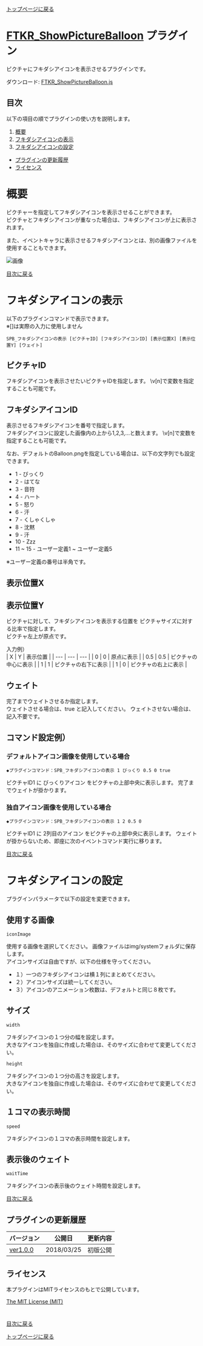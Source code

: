 [トップページに戻る](README.md)

# [FTKR_ShowPictureBalloon](FTKR_ShowPictureBalloon.js) プラグイン

ピクチャにフキダシアイコンを表示させるプラグインです。

ダウンロード: [FTKR_ShowPictureBalloon.js](https://raw.githubusercontent.com/futokoro/RPGMaker/master/FTKR_ShowPictureBalloon.js)

## 目次

以下の項目の順でプラグインの使い方を説明します。
1. [概要](#概要)
2. [フキダシアイコンの表示](#フキダシアイコンの表示)
3. [フキダシアイコンの設定](#フキダシアイコンの設定)
* [プラグインの更新履歴](#プラグインの更新履歴)
* [ライセンス](#ライセンス)

# 概要

ピクチャーを指定してフキダシアイコンを表示させることができます。<br>
ピクチャとフキダシアイコンが重なった場合は、フキダシアイコンが上に表示されます。

また、イベントキャラに表示させるフキダシアイコンとは、別の画像ファイルを使用することもできます。

![画像](image/FTKR_ShowPictureBalloon/n01_001.png)

[目次に戻る](#目次)

# フキダシアイコンの表示

以下のプラグインコマンドで表示できます。<br>
※[]は実際の入力に使用しません

```
SPB_フキダシアイコンの表示 [ピクチャID] [フキダシアイコンID] [表示位置X] [表示位置Y] [ウェイト]
```

## ピクチャID
フキダシアイコンを表示させたいピクチャIDを指定します。
\v[n]で変数を指定することも可能です。

## フキダシアイコンID
表示させるフキダシアイコンを番号で指定します。<br>
フキダシアイコンに設定した画像内の上から1,2,3,...と数えます。
\v[n]で変数を指定することも可能です。

なお、デフォルトのBalloon.pngを指定している場合は、以下の文字列でも設定できます。
* 1  - びっくり
* 2  - はてな
* 3  - 音符
* 4  - ハート
* 5  - 怒り
* 6  - 汗
* 7  - くしゃくしゃ
* 8  - 沈黙
* 9  - 汗
* 10 - Zzz
* 11 ~ 15 - ユーザー定義1 ~ ユーザー定義5

※ユーザー定義の番号は半角です。

## 表示位置X
## 表示位置Y
ピクチャに対して、フキダシアイコンを表示する位置を
ピクチャサイズに対する比率で指定します。<br>
ピクチャ左上が原点です。

入力例）<br>
| X | Y | 表示位置 |
| --- | --- | --- |
| 0 | 0 | 原点に表示 |
| 0.5 | 0.5 | ピクチャの中心に表示 |
| 1 | 1 | ピクチャの右下に表示 |
| 1 | 0 | ピクチャの右上に表示 |

## ウェイト
完了までウェイトさせるか指定します。<br>
ウェイトさせる場合は、true と記入してください。
ウェイトさせない場合は、記入不要です。

## コマンド設定例）
### デフォルトアイコン画像を使用している場合

```
◆プラグインコマンド：SPB_フキダシアイコンの表示 1 びっくり 0.5 0 true
```
ピクチャID1 に びっくりアイコン をピクチャの上部中央に表示します。
完了までウェイトが掛かります。

### 独自アイコン画像を使用している場合

```
◆プラグインコマンド：SPB_フキダシアイコンの表示 1 2 0.5 0
```
ピクチャID1 に 2列目のアイコン をピクチャの上部中央に表示します。
ウェイトが掛からないため、即座に次のイベントコマンド実行に移ります。

[目次に戻る](#目次)

# フキダシアイコンの設定

プラグインパラメータで以下の設定を変更できます。

## 使用する画像
`iconImage`

使用する画像を選択してください。
画像ファイルはimg/systemフォルダに保存します。<br>
アイコンサイズは自由ですが、以下の仕様を守ってください。
* １）一つのフキダシアイコンは横１列にまとめてください。
* ２）アイコンサイズは統一してください。
* ３）アイコンのアニメーション枚数は、デフォルトと同じ８枚です。

## サイズ
`width`

フキダシアイコンの１つ分の幅を設定します。<br>
大きなアイコンを独自に作成した場合は、そのサイズに合わせて変更してください。

`height`

フキダシアイコンの１つ分の高さを設定します。<br>
大きなアイコンを独自に作成した場合は、そのサイズに合わせて変更してください。

## １コマの表示時間
`speed`

フキダシアイコンの１コマの表示時間を設定します。

## 表示後のウェイト
`waitTime`

フキダシアイコンの表示後のウェイト時間を設定します。

[目次に戻る](#目次)

## プラグインの更新履歴

| バージョン | 公開日 | 更新内容 |
| --- | --- | --- |
| [ver1.0.0](FTKR_ShowPictureBalloon.js) | 2018/03/25 | 初版公開 |

## ライセンス

本プラグインはMITライセンスのもとで公開しています。

[The MIT License (MIT)](https://opensource.org/licenses/mit-license.php)

#
[目次に戻る](#目次)

[トップページに戻る](README.md)